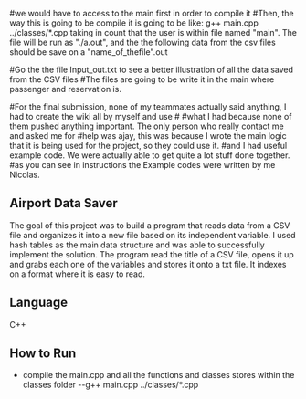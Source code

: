 #we would have to access to the main first in order to compile it
#Then, the way this is going to be compile it is going to be like: g++ main.cpp ../classes/*.cpp taking in count that the user is within file named "main". The file will be run as "./a.out", and the the following data from the csv files should be save on a "name_of_thefile".out

#Go the the file Input_out.txt to see a better illustration of all the data saved from the CSV files
#The files are going to be write it in the main where passenger and reservation is.


#For the final submission, none of my teammates actually said anything, I had to create the wiki all by myself and use #
#what I had because none of them pushed anything important. The only person who really contact me and asked me for
#help was ajay, this was because I wrote the main logic that it is being used for the project, so they could use it.
#and I had useful example code. We were actually able to get quite a lot stuff done together.
#as you can see in instructions the Example codes were written by me Nicolas.

## Airport Data Saver 
 The goal of this project was to build a program that reads data from a CSV file and organizes it into a new file based on its independent variable. I used hash tables as the main data structure and was able to successfully implement the solution. The program read the title of a CSV file, opens it up and grabs each one of the variables and stores it onto a txt file. It indexes on a format where it is easy to read.  
## Language 
  C++ 
## How to Run 
  - compile the main.cpp and all the functions and classes stores within the classes folder
    --g++ main.cpp ../classes/*.cpp



